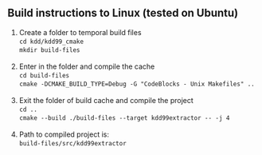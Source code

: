 
## Build instructions to Linux (tested on Ubuntu)
1. Create a folder to temporal build files<br/>
   `cd kdd/kdd99_cmake`<br/>
   `mkdir build-files`<br/><br/>
2. Enter in the folder and compile the cache<br/>
  `cd build-files`<br/>
   `cmake -DCMAKE_BUILD_TYPE=Debug -G "CodeBlocks - Unix Makefiles" ..`<br/><br/>
3. Exit the folder of build cache and compile the project<br/>
  `cd ..`<br/>
  `cmake --build ./build-files --target kdd99extractor -- -j 4`<br/><br/>
4. Path to compiled project is:<br/>
  `build-files/src/kdd99extractor`<br/><br/>


